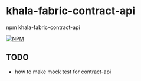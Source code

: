 # khala-fabric-contract-api
npm khala-fabric-contract-api

[![NPM](https://nodei.co/npm/khala-fabric-contract-api.png)](https://nodei.co/npm/khala-fabric-contract-api/)
## TODO
- how to make mock test for contract-api
